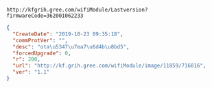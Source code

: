 `http://kfgrih.gree.com/wifiModule/Lastversion?firmwareCode=362001062233`

```json
{
  "CreateDate": "2019-10-23 09:35:18",
  "commProtVer": "",
  "desc": "ota\u5347\u7ea7\u6d4b\u8bd5",
  "forcedUpgrade": 0,
  "r": 200,
  "url": "http://kf.grih.gree.com/wifiModule/image/11859/716816",
  "ver": "1.1"
}
```